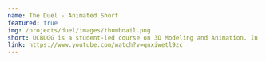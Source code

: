 ```yaml
---
name: The Duel - Animated Short
featured: true
img: /projects/duel/images/thumbnail.png
short: UCBUGG is a student-led course on 3D Modeling and Animation. In this class, I was the project manager for this animated short film, "The Duel". In addition to delegating and scheduling work amongst the team, I also worked directly on the short in various areas of the graphics pipeline. I modeled and shaded the props, touched up the character models and applied their UV textures, animated the carrot action shots and all the blend shapes for closeups, animated the final scene of falling vegetables, and edited and composited the short in post-production. 
link: https://www.youtube.com/watch?v=qnxiwetl9zc
---
```


